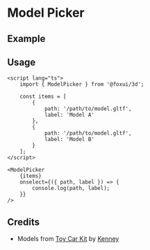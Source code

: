 <script lang="ts">
	import Example from './Example.svelte';
</script>

# Model Picker

## Example

<Example />

## Usage

```svelte
<script lang="ts">
	import { ModelPicker } from '@foxui/3d';

	const items = [
		{
			path: '/path/to/model.gltf',
			label: 'Model A'
		},
		{
			path: '/path/to/model.gltf',
			label: 'Model B'
		}
	];
</script>

<ModelPicker
	{items}
	onselect={({ path, label }) => {
		console.log(path, label);
	}}
/>
```

## Credits

- Models from [Toy Car Kit](https://kenney.nl/assets/toy-car-kit) by [Kenney](https://kenney.nl)
